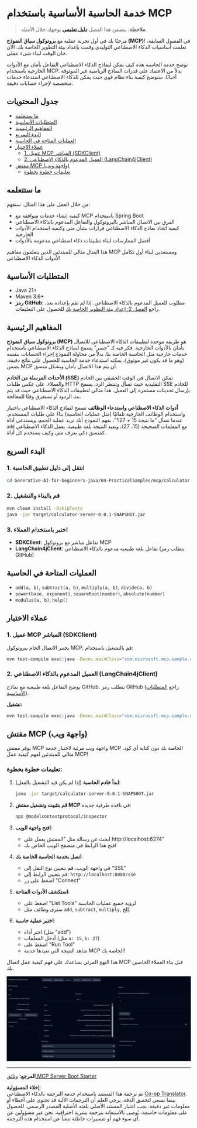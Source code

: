 <!--
CO_OP_TRANSLATOR_METADATA:
{
  "original_hash": "5bd7a347d6ed1d706443f9129dd29dd9",
  "translation_date": "2025-07-25T08:49:23+00:00",
  "source_file": "04-PracticalSamples/mcp/calculator/README.md",
  "language_code": "ar"
}
-->
# خدمة الحاسبة الأساسية باستخدام MCP

>**ملاحظة**: يتضمن هذا الفصل [**دليل تعليمي**](./TUTORIAL.md) يوجهك خلال الأمثلة.

مرحبًا بك في أول تجربة عملية مع **بروتوكول سياق النموذج (MCP)**! في الفصول السابقة، تعلمت أساسيات الذكاء الاصطناعي التوليدي وقمت بإعداد بيئة التطوير الخاصة بك. الآن حان الوقت لبناء شيء عملي.

توضح خدمة الحاسبة هذه كيف يمكن لنماذج الذكاء الاصطناعي التفاعل بأمان مع الأدوات الخارجية باستخدام MCP. بدلاً من الاعتماد على قدرات النماذج الرياضية غير الموثوقة أحيانًا، سنوضح كيفية بناء نظام قوي حيث يمكن للذكاء الاصطناعي استدعاء خدمات متخصصة لإجراء حسابات دقيقة.

## جدول المحتويات

- [ما ستتعلمه](../../../../../04-PracticalSamples/mcp/calculator)
- [المتطلبات الأساسية](../../../../../04-PracticalSamples/mcp/calculator)
- [المفاهيم الرئيسية](../../../../../04-PracticalSamples/mcp/calculator)
- [البدء السريع](../../../../../04-PracticalSamples/mcp/calculator)
- [العمليات المتاحة في الحاسبة](../../../../../04-PracticalSamples/mcp/calculator)
- [عملاء الاختبار](../../../../../04-PracticalSamples/mcp/calculator)
  - [1. عميل MCP المباشر (SDKClient)](../../../../../04-PracticalSamples/mcp/calculator)
  - [2. العميل المدعوم بالذكاء الاصطناعي (LangChain4jClient)](../../../../../04-PracticalSamples/mcp/calculator)
- [مفتش MCP (واجهة ويب)](../../../../../04-PracticalSamples/mcp/calculator)
  - [تعليمات خطوة بخطوة](../../../../../04-PracticalSamples/mcp/calculator)

## ما ستتعلمه

من خلال العمل على هذا المثال، ستفهم:
- كيفية إنشاء خدمات متوافقة مع MCP باستخدام Spring Boot
- الفرق بين الاتصال المباشر بالبروتوكول والتفاعل المدعوم بالذكاء الاصطناعي
- كيفية اتخاذ نماذج الذكاء الاصطناعي قرارات بشأن متى وكيفية استخدام الأدوات الخارجية
- أفضل الممارسات لبناء تطبيقات ذكاء اصطناعي مدعومة بالأدوات

هذا المثال مثالي للمبتدئين الذين يتعلمون مفاهيم MCP ومستعدين لبناء أول تكامل لأدوات الذكاء الاصطناعي!

## المتطلبات الأساسية

- Java 21+
- Maven 3.6+
- **رمز GitHub**: مطلوب للعميل المدعوم بالذكاء الاصطناعي. إذا لم تقم بإعداده بعد، راجع [الفصل 2: إعداد بيئة التطوير الخاصة بك](../../../02-SetupDevEnvironment/README.md) للحصول على التعليمات.

## المفاهيم الرئيسية

**بروتوكول سياق النموذج (MCP)** هو طريقة موحدة لتطبيقات الذكاء الاصطناعي للاتصال بأمان بالأدوات الخارجية. فكر فيه كـ "جسر" يسمح لنماذج الذكاء الاصطناعي باستخدام خدمات خارجية مثل الحاسبة الخاصة بنا. بدلاً من محاولة النموذج إجراء الحسابات بنفسه (وهو ما قد يكون غير موثوق)، يمكنه استدعاء خدمة الحاسبة للحصول على نتائج دقيقة. يضمن MCP أن يتم هذا الاتصال بأمان وبشكل متسق.

**الأحداث المرسلة من الخادم (SSE)** تمكن الاتصال في الوقت الحقيقي بين الخادم والعملاء. على عكس طلبات HTTP التقليدية حيث تسأل وتنتظر الرد، يسمح SSE للخادم بإرسال تحديثات مستمرة إلى العميل. هذا مثالي لتطبيقات الذكاء الاصطناعي حيث قد يتم بث الردود أو تستغرق وقتًا للمعالجة.

**أدوات الذكاء الاصطناعي واستدعاء الوظائف** تسمح لنماذج الذكاء الاصطناعي باختيار واستخدام الوظائف الخارجية تلقائيًا (مثل عمليات الحاسبة) بناءً على طلبات المستخدم. عندما تسأل "ما نتيجة 15 + 27؟"، يفهم النموذج أنك تريد عملية الجمع، ويستدعي أداة `add` مع المعلمات الصحيحة (15، 27)، ويعيد النتيجة بلغة طبيعية. يعمل الذكاء الاصطناعي كمنسق ذكي يعرف متى وكيف يستخدم كل أداة.

## البدء السريع

### 1. انتقل إلى دليل تطبيق الحاسبة
```bash
cd Generative-AI-for-beginners-java/04-PracticalSamples/mcp/calculator
```

### 2. قم بالبناء والتشغيل
```bash
mvn clean install -DskipTests
java -jar target/calculator-server-0.0.1-SNAPSHOT.jar
```

### 3. اختبر باستخدام العملاء
- **SDKClient**: تفاعل مباشر مع بروتوكول MCP
- **LangChain4jClient**: تفاعل بلغة طبيعية مدعوم بالذكاء الاصطناعي (يتطلب رمز GitHub)

## العمليات المتاحة في الحاسبة

- `add(a, b)`, `subtract(a, b)`, `multiply(a, b)`, `divide(a, b)`
- `power(base, exponent)`, `squareRoot(number)`, `absolute(number)`
- `modulus(a, b)`, `help()`

## عملاء الاختبار

### 1. عميل MCP المباشر (SDKClient)
يختبر الاتصال الخام ببروتوكول MCP. قم بالتشغيل باستخدام:
```bash
mvn test-compile exec:java -Dexec.mainClass="com.microsoft.mcp.sample.client.SDKClient" -Dexec.classpathScope=test
```

### 2. العميل المدعوم بالذكاء الاصطناعي (LangChain4jClient)
يوضح التفاعل بلغة طبيعية مع نماذج GitHub. يتطلب رمز GitHub (راجع [المتطلبات الأساسية](../../../../../04-PracticalSamples/mcp/calculator)).

**تشغيل:**
```bash
mvn test-compile exec:java -Dexec.mainClass="com.microsoft.mcp.sample.client.LangChain4jClient" -Dexec.classpathScope=test
```

## مفتش MCP (واجهة ويب)

يوفر مفتش MCP واجهة ويب مرئية لاختبار خدمة MCP الخاصة بك دون كتابة أي كود. مثالي للمبتدئين لفهم كيفية عمل MCP!

### تعليمات خطوة بخطوة:

1. **ابدأ خادم الحاسبة** (إذا لم يكن قيد التشغيل بالفعل):
   ```bash
   java -jar target/calculator-server-0.0.1-SNAPSHOT.jar
   ```

2. **قم بتثبيت وتشغيل مفتش MCP** في نافذة طرفية جديدة:
   ```bash
   npx @modelcontextprotocol/inspector
   ```

3. **افتح واجهة الويب**:
   - ابحث عن رسالة مثل "المفتش يعمل على http://localhost:6274"
   - افتح هذا الرابط في متصفح الويب الخاص بك

4. **اتصل بخدمة الحاسبة الخاصة بك**:
   - في واجهة الويب، قم بتعيين نوع النقل إلى "SSE"
   - قم بتعيين الرابط إلى: `http://localhost:8080/sse`
   - اضغط على زر "Connect"

5. **استكشف الأدوات المتاحة**:
   - اضغط على "List Tools" لرؤية جميع عمليات الحاسبة
   - سترى وظائف مثل `add`, `subtract`, `multiply`, إلخ.

6. **اختبر عملية حاسبة**:
   - اختر أداة (مثل "add")
   - أدخل المعلمات (مثل `a: 15`, `b: 27`)
   - اضغط على "Run Tool"
   - شاهد النتيجة التي تعيدها خدمة MCP الخاصة بك!

هذا النهج المرئي يساعدك على فهم كيفية عمل اتصال MCP قبل بناء العملاء الخاصين بك.

![npx inspector](../../../../../translated_images/tool.214c70103694335c4cfdc2d624373dfce4b0162f6aea089ac1da9051fb563b7f.ar.png)

---
**المرجع:** [وثائق MCP Server Boot Starter](https://docs.spring.io/spring-ai/reference/api/mcp/mcp-server-boot-starter-docs.html)

**إخلاء المسؤولية**:  
تم ترجمة هذا المستند باستخدام خدمة الترجمة بالذكاء الاصطناعي [Co-op Translator](https://github.com/Azure/co-op-translator). بينما نسعى لتحقيق الدقة، يرجى العلم أن الترجمات الآلية قد تحتوي على أخطاء أو معلومات غير دقيقة. يجب اعتبار المستند الأصلي بلغته الأصلية المصدر الرسمي. للحصول على معلومات حاسمة، يُوصى بالاستعانة بترجمة بشرية احترافية. نحن غير مسؤولين عن أي سوء فهم أو تفسيرات خاطئة تنشأ عن استخدام هذه الترجمة.